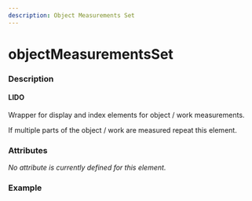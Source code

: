 ```yaml
---
description: Object Measurements Set
---
```


# objectMeasurementsSet

### Description

#### LIDO

Wrapper for display and index elements for object / work measurements.

If multiple parts of the object / work are measured repeat this element.

### Attributes

_No attribute is currently defined for this element._

### Example

```markup

```

